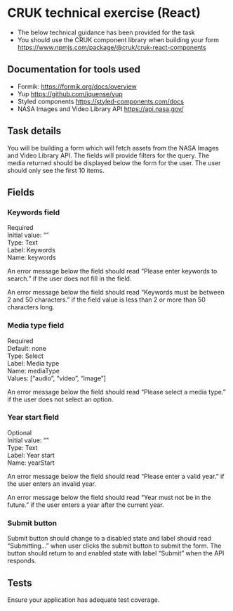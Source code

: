 # CRUK technical exercise (React)

- The below technical guidance has been provided for the task
- You should use the CRUK component library when building your form https://www.npmjs.com/package/@cruk/cruk-react-components 

## Documentation for tools used
- Formik: https://formik.org/docs/overview 
- Yup https://github.com/jquense/yup 
- Styled components https://styled-components.com/docs 
- NASA Images and Video Library API https://api.nasa.gov/ 

## Task details
You will be building a form which will fetch assets from the NASA Images and Video Library API. The fields will provide filters for the query. The media returned should be displayed below the form for the user. The user should only see the first 10 items.

## Fields
### Keywords field
Required  
Initial value: “”  
Type: Text  
Label: Keywords  
Name: keywords  

An error message below the field should read “Please enter keywords to search.” if the user does not fill in the field.

An error message below the field should read “Keywords must be between 2 and 50 characters.” if the field value is less than 2 or more than 50 characters long.

### Media type field
Required  
Default: none  
Type: Select  
Label: Media type  
Name: mediaType  
Values: [“audio”, “video”, “image”]

An error message below the field should read “Please select a media type.” if the user does not select an option.

### Year start field
Optional  
Initial value: “”  
Type: Text  
Label: Year start  
Name: yearStart

An error message below the field should read “Please enter a valid year.” if the user enters an invalid year.

An error message below the field should read “Year must not be in the future.” if the user enters a year after the current year.

### Submit button
Submit button should change to a disabled state and label should read “Submitting…” when user clicks the submit button to submit the form. The button should return to and enabled state with label “Submit” when the API responds.

## Tests
Ensure your application has adequate test coverage.
